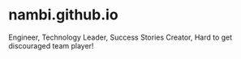 # nambi.github.io
Engineer, Technology Leader, Success Stories Creator, Hard to get discouraged team player!
